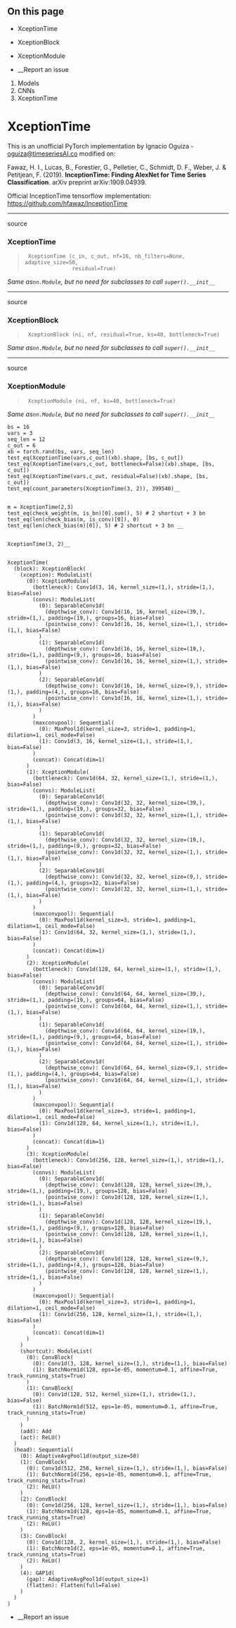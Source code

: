 ## On this page

  * XceptionTime
  * XceptionBlock
  * XceptionModule



  * __Report an issue



  1. Models
  2. CNNs
  3. XceptionTime



# XceptionTime

This is an unofficial PyTorch implementation by Ignacio Oguiza - oguiza@timeseriesAI.co modified on:

Fawaz, H. I., Lucas, B., Forestier, G., Pelletier, C., Schmidt, D. F., Weber, J. & Petitjean, F. (2019). **InceptionTime: Finding AlexNet for Time Series Classification**. arXiv preprint arXiv:1909.04939.

Official InceptionTime tensorflow implementation: https://github.com/hfawaz/InceptionTime

* * *

source

### XceptionTime

> 
>      XceptionTime (c_in, c_out, nf=16, nb_filters=None, adaptive_size=50,
>                    residual=True)

_Same as`nn.Module`, but no need for subclasses to call `super().__init__`_

* * *

source

### XceptionBlock

> 
>      XceptionBlock (ni, nf, residual=True, ks=40, bottleneck=True)

_Same as`nn.Module`, but no need for subclasses to call `super().__init__`_

* * *

source

### XceptionModule

> 
>      XceptionModule (ni, nf, ks=40, bottleneck=True)

_Same as`nn.Module`, but no need for subclasses to call `super().__init__`_
    
    
    bs = 16
    vars = 3
    seq_len = 12
    c_out = 6
    xb = torch.rand(bs, vars, seq_len)
    test_eq(XceptionTime(vars,c_out)(xb).shape, [bs, c_out])
    test_eq(XceptionTime(vars,c_out, bottleneck=False)(xb).shape, [bs, c_out])
    test_eq(XceptionTime(vars,c_out, residual=False)(xb).shape, [bs, c_out])
    test_eq(count_parameters(XceptionTime(3, 2)), 399540)__
    
    
    m = XceptionTime(2,3)
    test_eq(check_weight(m, is_bn)[0].sum(), 5) # 2 shortcut + 3 bn
    test_eq(len(check_bias(m, is_conv)[0]), 0)
    test_eq(len(check_bias(m)[0]), 5) # 2 shortcut + 3 bn __
    
    
    XceptionTime(3, 2)__
    
    
    XceptionTime(
      (block): XceptionBlock(
        (xception): ModuleList(
          (0): XceptionModule(
            (bottleneck): Conv1d(3, 16, kernel_size=(1,), stride=(1,), bias=False)
            (convs): ModuleList(
              (0): SeparableConv1d(
                (depthwise_conv): Conv1d(16, 16, kernel_size=(39,), stride=(1,), padding=(19,), groups=16, bias=False)
                (pointwise_conv): Conv1d(16, 16, kernel_size=(1,), stride=(1,), bias=False)
              )
              (1): SeparableConv1d(
                (depthwise_conv): Conv1d(16, 16, kernel_size=(19,), stride=(1,), padding=(9,), groups=16, bias=False)
                (pointwise_conv): Conv1d(16, 16, kernel_size=(1,), stride=(1,), bias=False)
              )
              (2): SeparableConv1d(
                (depthwise_conv): Conv1d(16, 16, kernel_size=(9,), stride=(1,), padding=(4,), groups=16, bias=False)
                (pointwise_conv): Conv1d(16, 16, kernel_size=(1,), stride=(1,), bias=False)
              )
            )
            (maxconvpool): Sequential(
              (0): MaxPool1d(kernel_size=3, stride=1, padding=1, dilation=1, ceil_mode=False)
              (1): Conv1d(3, 16, kernel_size=(1,), stride=(1,), bias=False)
            )
            (concat): Concat(dim=1)
          )
          (1): XceptionModule(
            (bottleneck): Conv1d(64, 32, kernel_size=(1,), stride=(1,), bias=False)
            (convs): ModuleList(
              (0): SeparableConv1d(
                (depthwise_conv): Conv1d(32, 32, kernel_size=(39,), stride=(1,), padding=(19,), groups=32, bias=False)
                (pointwise_conv): Conv1d(32, 32, kernel_size=(1,), stride=(1,), bias=False)
              )
              (1): SeparableConv1d(
                (depthwise_conv): Conv1d(32, 32, kernel_size=(19,), stride=(1,), padding=(9,), groups=32, bias=False)
                (pointwise_conv): Conv1d(32, 32, kernel_size=(1,), stride=(1,), bias=False)
              )
              (2): SeparableConv1d(
                (depthwise_conv): Conv1d(32, 32, kernel_size=(9,), stride=(1,), padding=(4,), groups=32, bias=False)
                (pointwise_conv): Conv1d(32, 32, kernel_size=(1,), stride=(1,), bias=False)
              )
            )
            (maxconvpool): Sequential(
              (0): MaxPool1d(kernel_size=3, stride=1, padding=1, dilation=1, ceil_mode=False)
              (1): Conv1d(64, 32, kernel_size=(1,), stride=(1,), bias=False)
            )
            (concat): Concat(dim=1)
          )
          (2): XceptionModule(
            (bottleneck): Conv1d(128, 64, kernel_size=(1,), stride=(1,), bias=False)
            (convs): ModuleList(
              (0): SeparableConv1d(
                (depthwise_conv): Conv1d(64, 64, kernel_size=(39,), stride=(1,), padding=(19,), groups=64, bias=False)
                (pointwise_conv): Conv1d(64, 64, kernel_size=(1,), stride=(1,), bias=False)
              )
              (1): SeparableConv1d(
                (depthwise_conv): Conv1d(64, 64, kernel_size=(19,), stride=(1,), padding=(9,), groups=64, bias=False)
                (pointwise_conv): Conv1d(64, 64, kernel_size=(1,), stride=(1,), bias=False)
              )
              (2): SeparableConv1d(
                (depthwise_conv): Conv1d(64, 64, kernel_size=(9,), stride=(1,), padding=(4,), groups=64, bias=False)
                (pointwise_conv): Conv1d(64, 64, kernel_size=(1,), stride=(1,), bias=False)
              )
            )
            (maxconvpool): Sequential(
              (0): MaxPool1d(kernel_size=3, stride=1, padding=1, dilation=1, ceil_mode=False)
              (1): Conv1d(128, 64, kernel_size=(1,), stride=(1,), bias=False)
            )
            (concat): Concat(dim=1)
          )
          (3): XceptionModule(
            (bottleneck): Conv1d(256, 128, kernel_size=(1,), stride=(1,), bias=False)
            (convs): ModuleList(
              (0): SeparableConv1d(
                (depthwise_conv): Conv1d(128, 128, kernel_size=(39,), stride=(1,), padding=(19,), groups=128, bias=False)
                (pointwise_conv): Conv1d(128, 128, kernel_size=(1,), stride=(1,), bias=False)
              )
              (1): SeparableConv1d(
                (depthwise_conv): Conv1d(128, 128, kernel_size=(19,), stride=(1,), padding=(9,), groups=128, bias=False)
                (pointwise_conv): Conv1d(128, 128, kernel_size=(1,), stride=(1,), bias=False)
              )
              (2): SeparableConv1d(
                (depthwise_conv): Conv1d(128, 128, kernel_size=(9,), stride=(1,), padding=(4,), groups=128, bias=False)
                (pointwise_conv): Conv1d(128, 128, kernel_size=(1,), stride=(1,), bias=False)
              )
            )
            (maxconvpool): Sequential(
              (0): MaxPool1d(kernel_size=3, stride=1, padding=1, dilation=1, ceil_mode=False)
              (1): Conv1d(256, 128, kernel_size=(1,), stride=(1,), bias=False)
            )
            (concat): Concat(dim=1)
          )
        )
        (shortcut): ModuleList(
          (0): ConvBlock(
            (0): Conv1d(3, 128, kernel_size=(1,), stride=(1,), bias=False)
            (1): BatchNorm1d(128, eps=1e-05, momentum=0.1, affine=True, track_running_stats=True)
          )
          (1): ConvBlock(
            (0): Conv1d(128, 512, kernel_size=(1,), stride=(1,), bias=False)
            (1): BatchNorm1d(512, eps=1e-05, momentum=0.1, affine=True, track_running_stats=True)
          )
        )
        (add): Add
        (act): ReLU()
      )
      (head): Sequential(
        (0): AdaptiveAvgPool1d(output_size=50)
        (1): ConvBlock(
          (0): Conv1d(512, 256, kernel_size=(1,), stride=(1,), bias=False)
          (1): BatchNorm1d(256, eps=1e-05, momentum=0.1, affine=True, track_running_stats=True)
          (2): ReLU()
        )
        (2): ConvBlock(
          (0): Conv1d(256, 128, kernel_size=(1,), stride=(1,), bias=False)
          (1): BatchNorm1d(128, eps=1e-05, momentum=0.1, affine=True, track_running_stats=True)
          (2): ReLU()
        )
        (3): ConvBlock(
          (0): Conv1d(128, 2, kernel_size=(1,), stride=(1,), bias=False)
          (1): BatchNorm1d(2, eps=1e-05, momentum=0.1, affine=True, track_running_stats=True)
          (2): ReLU()
        )
        (4): GAP1d(
          (gap): AdaptiveAvgPool1d(output_size=1)
          (flatten): Flatten(full=False)
        )
      )
    )

  * __Report an issue


